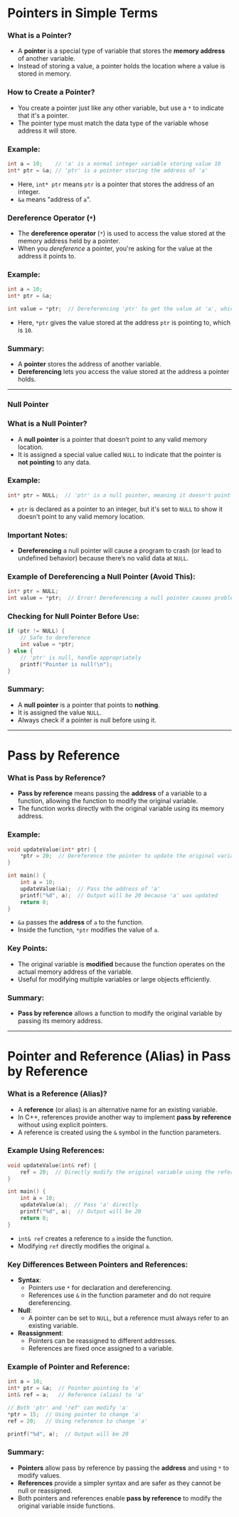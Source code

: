 # Pointers in Simple Terms

### What is a Pointer?
- A **pointer** is a special type of variable that stores the **memory address** of another variable.
- Instead of storing a value, a pointer holds the location where a value is stored in memory.

### How to Create a Pointer?
- You create a pointer just like any other variable, but use a `*` to indicate that it's a pointer.
- The pointer type must match the data type of the variable whose address it will store.

### Example:
```cpp
int a = 10;    // 'a' is a normal integer variable storing value 10
int* ptr = &a; // 'ptr' is a pointer storing the address of 'a'
```
- Here, `int* ptr` means `ptr` is a pointer that stores the address of an integer.
- `&a` means "address of `a`".

### Dereference Operator (`*`)
- The **dereference operator** (`*`) is used to access the value stored at the memory address held by a pointer.
- When you *dereference* a pointer, you're asking for the value at the address it points to.

### Example:
```cpp
int a = 10;
int* ptr = &a;

int value = *ptr;  // Dereferencing 'ptr' to get the value at 'a', which is 10
```
- Here, `*ptr` gives the value stored at the address `ptr` is pointing to, which is `10`.

### Summary:
- A **pointer** stores the address of another variable.
- **Dereferencing** lets you access the value stored at the address a pointer holds.

---

### Null Pointer

### What is a Null Pointer?
- A **null pointer** is a pointer that doesn’t point to any valid memory location.
- It is assigned a special value called `NULL` to indicate that the pointer is **not pointing** to any data.

### Example:
```cpp
int* ptr = NULL;  // 'ptr' is a null pointer, meaning it doesn't point to anything
```
- `ptr` is declared as a pointer to an integer, but it's set to `NULL` to show it doesn't point to any valid memory location.

### Important Notes:
- **Dereferencing** a null pointer will cause a program to crash (or lead to undefined behavior) because there’s no valid data at `NULL`.

### Example of Dereferencing a Null Pointer (Avoid This):
```cpp
int* ptr = NULL;
int value = *ptr;  // Error! Dereferencing a null pointer causes problems.
```

### Checking for Null Pointer Before Use:
```cpp
if (ptr != NULL) {
    // Safe to dereference
    int value = *ptr;
} else {
    // 'ptr' is null, handle appropriately
    printf("Pointer is null!\n");
}
```

### Summary:
- A **null pointer** is a pointer that points to **nothing**.
- It is assigned the value `NULL`.
- Always check if a pointer is null before using it.

---

# Pass by Reference

### What is Pass by Reference?
- **Pass by reference** means passing the **address** of a variable to a function, allowing the function to modify the original variable.
- The function works directly with the original variable using its memory address.

### Example:
```cpp
void updateValue(int* ptr) {
    *ptr = 20;  // Dereference the pointer to update the original variable
}

int main() {
    int a = 10;
    updateValue(&a);  // Pass the address of 'a'
    printf("%d", a);  // Output will be 20 because 'a' was updated
    return 0;
}
```
- `&a` passes the **address** of `a` to the function.
- Inside the function, `*ptr` modifies the value of `a`.

### Key Points:
- The original variable is **modified** because the function operates on the actual memory address of the variable.
- Useful for modifying multiple variables or large objects efficiently.

### Summary:
- **Pass by reference** allows a function to modify the original variable by passing its memory address.

---

# Pointer and Reference (Alias) in Pass by Reference

### What is a Reference (Alias)?
- A **reference** (or alias) is an alternative name for an existing variable.
- In C++, references provide another way to implement **pass by reference** without using explicit pointers.
- A reference is created using the `&` symbol in the function parameters.

### Example Using References:
```cpp
void updateValue(int& ref) {
    ref = 20;  // Directly modify the original variable using the reference
}

int main() {
    int a = 10;
    updateValue(a);  // Pass 'a' directly
    printf("%d", a);  // Output will be 20
    return 0;
}
```
- `int& ref` creates a reference to `a` inside the function.
- Modifying `ref` directly modifies the original `a`.

### Key Differences Between Pointers and References:
- **Syntax**: 
  - Pointers use `*` for declaration and dereferencing.
  - References use `&` in the function parameter and do not require dereferencing.
- **Null**: 
  - A pointer can be set to `NULL`, but a reference must always refer to an existing variable.
- **Reassignment**: 
  - Pointers can be reassigned to different addresses.
  - References are fixed once assigned to a variable.

### Example of Pointer and Reference:
```cpp
int a = 10;
int* ptr = &a;  // Pointer pointing to 'a'
int& ref = a;   // Reference (alias) to 'a'

// Both 'ptr' and 'ref' can modify 'a'
*ptr = 15;  // Using pointer to change 'a'
ref = 20;   // Using reference to change 'a'

printf("%d", a);  // Output will be 20
```

### Summary:
- **Pointers** allow pass by reference by passing the **address** and using `*` to modify values.
- **References** provide a simpler syntax and are safer as they cannot be null or reassigned.
- Both pointers and references enable **pass by reference** to modify the original variable inside functions.
